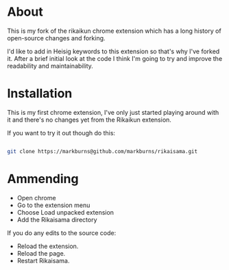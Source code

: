 About
=====

This is my fork of the rikaikun chrome extension which has a long history of open-source changes and forking.

I'd like to add in Heisig keywords to this extension so that's why I've forked it.
After a brief initial look at the code I think I'm going to try and improve the readability and maintainability.



Installation
============

This is my first chrome extension, I've only just started playing around with it and there's no changes yet
from the Rikaikun extension.

If you want to try it out though do this:

```sh

git clone https://markburns@github.com/markburns/rikaisama.git
```


Ammending
=========

* Open chrome
* Go to the extension menu
* Choose Load unpacked extension
* Add the Rikaisama directory

If you do any edits to the source code:

* Reload the extension.
* Reload the page.
* Restart Rikaisama.
